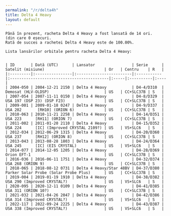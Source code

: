 ```yaml
---
permalink: "/r/delta4h"
title: Delta 4 Heavy
layout: default
---
```


    Până în prezent, racheta Delta 4 Heavy a fost lansată de 14 ori.
    (din care 0 eșecuri.
    Rată de succes a rachetei Delta 4 Heavy este de 100.00%.
    
    Lista lansărilor orbitale pentru racheta Delta 4 Heavy:
    
    
    | ID       | Dată (UTC)      | Lansator                | Serie      | Satelit (misiune)                          | Or   | Centru    | R   |
    |:---------|:----------------|:------------------------|:-----------|:-------------------------------------------|:-----|:----------|:----|
    | 2004-050 | 2004-12-21 2150 | Delta 4 Heavy           | D4-4/D310  | Demosat (HLV-OLDSP)                        | US   | CC+SLC37B | S   |
    | 2007-054 | 2007-11-11 0150 | Delta 4 Heavy           | D4-8/D329  | USA 197 (DSP 23) (DSP F23)                 | US   | CC+SLC37B | S   |
    | 2009-001 | 2009-01-18 0247 | Delta 4 Heavy           | D4-9/D337  | USA 202       [RH10] (ORION 6)             | US   | CC+SLC37B | S   |
    | 2010-063 | 2010-11-21 2258 | Delta 4 Heavy           | D4-14/D351 | USA 223      [RH11] (ORION 7)              | US   | CC+SLC37B | S   |
    | 2011-002 | 2011-01-20 2110 | Delta 4 Heavy           | D4-15/D352 | USA 224      [IC] (Improved CRYSTAL 2109?) | US   | VS+SLC6   | S   |
    | 2012-034 | 2012-06-29 1315 | Delta 4 Heavy           | D4-20/D360 | USA 237      [RH12] (ORION 8)              | US   | CC+SLC37B | S   |
    | 2013-043 | 2013-08-28 1803 | Delta 4 Heavy           | D4-24/D364 | USA 245      [IC] (EIS CRYSTAL)            | US   | VS+SLC6   | S   |
    | 2014-077 | 2014-12-05 1205 | Delta 4 Heavy           | D4-28/D369 | Orion EFT-1                                | US   | CC+SLC37B | S   |
    | 2016-036 | 2016-06-11 1751 | Delta 4 Heavy           | D4-32/D374 | USA 268 (ORION 9)                          | US   | CC+SLC37B | S   |
    | 2018-065 | 2018-08-12 0731 | Delta 4 Heavy/Star 48BV | D4-37/D380 | Parker Solar Probe (Solar Probe Plus)      | US   | CC+SLC37B | S   |
    | 2019-004 | 2019-01-19 1910 | Delta 4 Heavy           | D4-38/D382 | USA 290 (Improved CRYSTAL?)                | US   | VS+SLC6   | S   |
    | 2020-095 | 2020-12-11 0109 | Delta 4 Heavy           | D4-41/D385 | USA 311 (ORION 10?)                        | US   | CC+SLC37B | S   |
    | 2021-032 | 2021-04-26 2047 | Delta 4 Heavy           | D4-42/D386 | USA 314 (Improved CRYSTAL?)                | US   | VS+SLC6   | S   |
    | 2022-117 | 2022-09-24 2225 | Delta 4 Heavy           | D4-43/D387 | USA 338 (Improved CRYSTAL?)                | US   | VS+SLC6   | S   |


